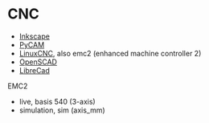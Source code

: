 # CNC #

- [Inkscape](http://inkscape.org/)
- [PyCAM](http://pycam.sourceforge.net/)
- [LinuxCNC](http://www.linuxcnc.org/), also emc2 (enhanced machine controller 2)
- [OpenSCAD](http://www.openscad.org/)
- [LibreCad](http://librecad.org/cms/home.html)


EMC2

- live, basis 540 (3-axis)
- simulation, sim (axis_mm)
